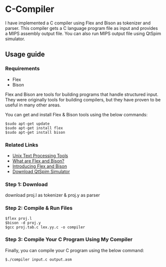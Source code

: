 # C-Compiler

I have implemented a C compiler using Flex and Bison as tokenizer and parser. This compiler gets a C language program file as input and provides a MIPS assembly output file. You can also run MIPS output file using QtSpim simulator.

## Usage guide

### Requirements

- Flex
- Bison

Flex and Bison are tools for building programs that handle structured input. They were originally tools for building compilers, but they have proven to be useful in many other areas.

You can get and install Flex & Bison tools using the below commands:

```
$sudo apt-get update
$sudo apt-get install flex
$sudo apt-get install bison
```

### Related Links

- [Unix Text Processing Tools](https://web.iitd.ac.in/~sumeet/flex__bison.pdf)
- [What are Flex and Bison?](https://aquamentus.com/flex_bison.html)
- [Introducing Flex and Bison](https://www.oreilly.com/library/view/flex-bison/9780596805418/ch01.html)
- [Download QtSpim Simulator](http://spimsimulator.sourceforge.net/)

### Step 1: Download 

download proj.l as tokenizer & proj.y as parser

### Step 2: Compile & Run Files

```
$flex proj.l
$bison -d proj.y
$gcc proj.tab.c lex.yy.c -o compiler
```

### Step 3: Compile Your C Program Using My Compiler

Finally, you can compile your C program using the below command:

```
$./compiler input.c output.asm
```